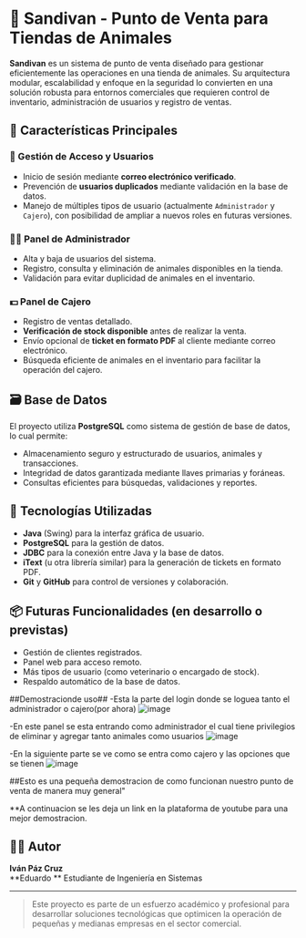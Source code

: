 # 🐾 Sandivan - Punto de Venta para Tiendas de Animales

**Sandivan** es un sistema de punto de venta diseñado para gestionar eficientemente las operaciones en una tienda de animales. Su arquitectura modular, escalabilidad y enfoque en la seguridad lo convierten en una solución robusta para entornos comerciales que requieren control de inventario, administración de usuarios y registro de ventas.

## 🧩 Características Principales

### 🔐 Gestión de Acceso y Usuarios
- Inicio de sesión mediante **correo electrónico verificado**.
- Prevención de **usuarios duplicados** mediante validación en la base de datos.
- Manejo de múltiples tipos de usuario (actualmente `Administrador` y `Cajero`), con posibilidad de ampliar a nuevos roles en futuras versiones.
  
### 🧑‍💼 Panel de Administrador
- Alta y baja de usuarios del sistema.
- Registro, consulta y eliminación de animales disponibles en la tienda.
- Validación para evitar duplicidad de animales en el inventario.

### 💵 Panel de Cajero
- Registro de ventas detallado.
- **Verificación de stock disponible** antes de realizar la venta.
- Envío opcional de **ticket en formato PDF** al cliente mediante correo electrónico.
- Búsqueda eficiente de animales en el inventario para facilitar la operación del cajero.

## 🗃️ Base de Datos

El proyecto utiliza **PostgreSQL** como sistema de gestión de base de datos, lo cual permite:

- Almacenamiento seguro y estructurado de usuarios, animales y transacciones.
- Integridad de datos garantizada mediante llaves primarias y foráneas.
- Consultas eficientes para búsquedas, validaciones y reportes.

## 🧪 Tecnologías Utilizadas

- **Java** (Swing) para la interfaz gráfica de usuario.
- **PostgreSQL** para la gestión de datos.
- **JDBC** para la conexión entre Java y la base de datos.
- **iText** (u otra librería similar) para la generación de tickets en formato PDF.
- **Git** y **GitHub** para control de versiones y colaboración.

## 📦 Futuras Funcionalidades (en desarrollo o previstas)
- Gestión de clientes registrados.
- Panel web para acceso remoto.
- Más tipos de usuario (como veterinario o encargado de stock).
- Respaldo automático de la base de datos.

##Demostracionde uso##
-Esta la parte del login donde se loguea tanto el administrador o cajero(por ahora)
![image](https://github.com/user-attachments/assets/36474fe4-7677-401d-9298-205fdc63fff7)

-En este panel se esta entrando como administrador el cual tiene privilegios de eliminar y agregar tanto animales como usuarios
![image](https://github.com/user-attachments/assets/7999ec24-7a02-4eaa-a668-9d708051d00d)

-En la siguiente parte se ve como se entra como cajero y las opciones que se tienen 
![image](https://github.com/user-attachments/assets/8163ff10-70df-48cc-9a03-4c3748982a4c)

##Esto es una pequeña demostracion de como funcionan nuestro punto de venta de manera muy general"

**A continuacion se les deja un link en la plataforma de youtube para una mejor demostracion.


## 👨‍💻 Autor

**Iván Páz Cruz**  
**Eduardo **
Estudiante de Ingeniería en Sistemas  



---

> Este proyecto es parte de un esfuerzo académico y profesional para desarrollar soluciones tecnológicas que optimicen la operación de pequeñas y medianas empresas en el sector comercial.

